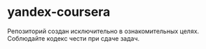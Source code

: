 # yandex-coursera
Репозиторий создан исключительно в ознакомительных целях. Соблюдайте кодекс чести при сдаче задач.

